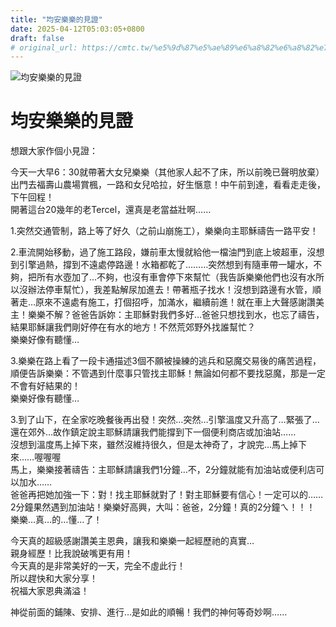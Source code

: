 ```yaml
---
title: "均安樂樂的見證"
date: 2025-04-12T05:03:05+0800
draft: false
# original_url: https://cmtc.tw/%e5%9d%87%e5%ae%89%e6%a8%82%e6%a8%82%e7%9a%84%e8%a6%8b%e8%ad%89
---
```


![均安樂樂的見證](/images/dCpgrknWlJKEXyS.png "均安樂樂的見證")

# 均安樂樂的見證

想跟大家作個小見證：

今天一大早6：30就帶著大女兒樂樂（其他家人起不了床，所以前晚已聲明放棄）出門去福壽山農場賞楓，一路和女兒哈拉，好生愜意！中午前到達，看看走走後，下午回程！  
開著這台20幾年的老Tercel，還真是老當益壯啊……

1.突然交通管制，路上等了好久（之前山崩施工），樂樂向主耶穌禱告一路平安！

2.車流開始移動，過了施工路段，嫌前車太慢就給他一檔油門到底上坡超車，沒想到引擎過熱，撐到不遠處停路邊！水箱都乾了………突然想到有隨車帶一罐水，不夠，把所有水壺加了…不夠，也沒有車會停下來幫忙（我告訴樂樂他們也沒有水所以沒辦法停車幫忙），我差點解尿加進去！帶著瓶子找水！沒想到路邊有水管，順著走…原來不遠處有施工，打個招呼，加滿水，繼續前進！就在車上大聲感謝讚美主！樂樂不解？爸爸告訴妳：主耶穌對我們多好…爸爸只想找到水，也忘了禱告，結果耶穌讓我們剛好停在有水的地方！不然荒郊野外找誰幫忙？  
樂樂好像有聽懂…

3.樂樂在路上看了一段卡通描述3個不願被操練的逃兵和惡魔交易後的痛苦過程，順便告訴樂樂：不管遇到什麼事只管找主耶穌！無論如何都不要找惡魔，那是一定不會有好結果的！  
樂樂好像有聽懂…

3.到了山下，在全家吃晚餐後再出發！突然…突然…引擎溫度又升高了…緊張了…還在郊外…故作鎮定說主耶穌請讓我們能撐到下一個便利商店或加油站……  
沒想到溫度馬上掉下來，雖然沒維持很久，但是太神奇了，才說完…馬上掉下來……喔喔喔  
馬上，樂樂接著禱告：主耶穌請讓我們1分鐘…不，2分鐘就能有加油站或便利店可以加水……  
爸爸再把她加強一下：對！找主耶穌就對了！對主耶穌要有信心！一定可以的……  
2分鐘果然遇到加油站！樂樂好高興，大叫：爸爸，2分鐘！真的2分鐘ㄟ！！！  
樂樂…真…的…懂…了！

今天真的超級感謝讚美主恩典，讓我和樂樂一起經歷祂的真實…  
親身經歷！比我說破嘴更有用！  
今天真的是非常美好的一天，完全不虛此行！  
所以趕快和大家分享！  
祝福大家恩典滿溢！

神從前面的鋪陳、安排、進行…是如此的順暢！我們的神何等奇妙啊……